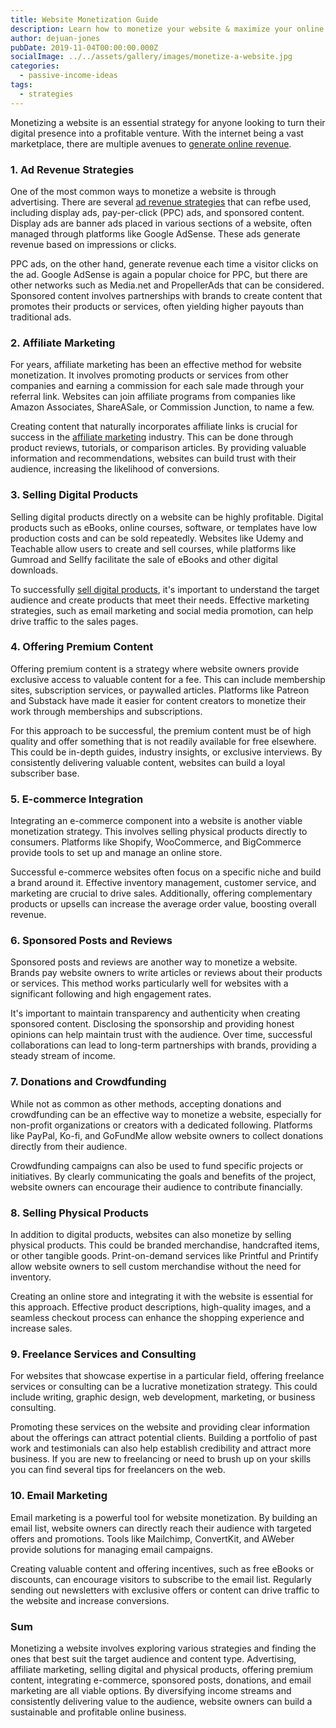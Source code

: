 ```yaml
---
title: Website Monetization Guide
description: Learn how to monetize your website & maximize your online revenue using affiliate marketing, advertising, selling digital products, and more.
author: dejuan-jones
pubDate: 2019-11-04T00:00:00.000Z
socialImage: ../../assets/gallery/images/monetize-a-website.jpg
categories:
  - passive-income-ideas
tags:
  - strategies
---
```


Monetizing a website is an essential strategy for anyone looking to turn their digital presence into a profitable venture. With the internet being a vast marketplace, there are multiple avenues to [generate online revenue](digital-income-ideas).

### 1. Ad Revenue Strategies

One of the most common ways to monetize a website is through advertising. There are several [ad revenue strategies](ad-revenue-strategies) that can refbe used, including display ads, pay-per-click (PPC) ads, and sponsored content. Display ads are banner ads placed in various sections of a website, often managed through platforms like Google AdSense. These ads generate revenue based on impressions or clicks.

PPC ads, on the other hand, generate revenue each time a visitor clicks on the ad. Google AdSense is again a popular choice for PPC, but there are other networks such as Media.net and PropellerAds that can be considered. Sponsored content involves partnerships with brands to create content that promotes their products or services, often yielding higher payouts than traditional ads.

### 2. Affiliate Marketing

For years, affiliate marketing has been an effective method for website monetization. It involves promoting products or services from other companies and earning a commission for each sale made through your referral link. Websites can join affiliate programs from companies like Amazon Associates, ShareASale, or Commission Junction, to name a few.

Creating content that naturally incorporates affiliate links is crucial for success in the [affiliate marketing](affiliate-marketing-fundamentals) industry. This can be done through product reviews, tutorials, or comparison articles. By providing valuable information and recommendations, websites can build trust with their audience, increasing the likelihood of conversions.

### 3. Selling Digital Products

Selling digital products directly on a website can be highly profitable. Digital products such as eBooks, online courses, software, or templates have low production costs and can be sold repeatedly. Websites like Udemy and Teachable allow users to create and sell courses, while platforms like Gumroad and Sellfy facilitate the sale of eBooks and other digital downloads.

To successfully [sell digital products](selling-digital-products), it's important to understand the target audience and create products that meet their needs. Effective marketing strategies, such as email marketing and social media promotion, can help drive traffic to the sales pages.

### 4. Offering Premium Content

Offering premium content is a strategy where website owners provide exclusive access to valuable content for a fee. This can include membership sites, subscription services, or paywalled articles. Platforms like Patreon and Substack have made it easier for content creators to monetize their work through memberships and subscriptions.

For this approach to be successful, the premium content must be of high quality and offer something that is not readily available for free elsewhere. This could be in-depth guides, industry insights, or exclusive interviews. By consistently delivering valuable content, websites can build a loyal subscriber base.

### 5. E-commerce Integration

Integrating an e-commerce component into a website is another viable monetization strategy. This involves selling physical products directly to consumers. Platforms like Shopify, WooCommerce, and BigCommerce provide tools to set up and manage an online store.

Successful e-commerce websites often focus on a specific niche and build a brand around it. Effective inventory management, customer service, and marketing are crucial to drive sales. Additionally, offering complementary products or upsells can increase the average order value, boosting overall revenue.

### 6. Sponsored Posts and Reviews

Sponsored posts and reviews are another way to monetize a website. Brands pay website owners to write articles or reviews about their products or services. This method works particularly well for websites with a significant following and high engagement rates.

It's important to maintain transparency and authenticity when creating sponsored content. Disclosing the sponsorship and providing honest opinions can help maintain trust with the audience. Over time, successful collaborations can lead to long-term partnerships with brands, providing a steady stream of income.

### 7. Donations and Crowdfunding

While not as common as other methods, accepting donations and crowdfunding can be an effective way to monetize a website, especially for non-profit organizations or creators with a dedicated following. Platforms like PayPal, Ko-fi, and GoFundMe allow website owners to collect donations directly from their audience.

Crowdfunding campaigns can also be used to fund specific projects or initiatives. By clearly communicating the goals and benefits of the project, website owners can encourage their audience to contribute financially.

### 8. Selling Physical Products

In addition to digital products, websites can also monetize by selling physical products. This could be branded merchandise, handcrafted items, or other tangible goods. Print-on-demand services like Printful and Printify allow website owners to sell custom merchandise without the need for inventory.

Creating an online store and integrating it with the website is essential for this approach. Effective product descriptions, high-quality images, and a seamless checkout process can enhance the shopping experience and increase sales.

### 9. Freelance Services and Consulting

For websites that showcase expertise in a particular field, offering freelance services or consulting can be a lucrative monetization strategy. This could include writing, graphic design, web development, marketing, or business consulting.

Promoting these services on the website and providing clear information about the offerings can attract potential clients. Building a portfolio of past work and testimonials can also help establish credibility and attract more business. If you are new to freelancing or need to brush up on your skills you can find several tips for freelancers on the web.

### 10. Email Marketing

Email marketing is a powerful tool for website monetization. By building an email list, website owners can directly reach their audience with targeted offers and promotions. Tools like Mailchimp, ConvertKit, and AWeber provide solutions for managing email campaigns.

Creating valuable content and offering incentives, such as free eBooks or discounts, can encourage visitors to subscribe to the email list. Regularly sending out newsletters with exclusive offers or content can drive traffic to the website and increase conversions.

### Sum

Monetizing a website involves exploring various strategies and finding the ones that best suit the target audience and content type. Advertising, affiliate marketing, selling digital and physical products, offering premium content, integrating e-commerce, sponsored posts, donations, and email marketing are all viable options. By diversifying income streams and consistently delivering value to the audience, website owners can build a sustainable and profitable online business.
